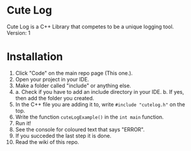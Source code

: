 # Cute Log
Cute Log is a C++ Library that competes to be a unique logging tool.
Version: 1
# Installation

1. Click "Code" on the main repo page (This one.).
2. Open your project in your IDE.
3. Make a folder called "include" or anything else.
4. 
    a. Check if you have to add an include directory in your IDE.
    b. If yes, then add the folder you created.
5. In the C++ file you are adding it to, write `#include "cutelog.h"` on the top.
6. Write the function `cuteLogExample()` in the `int main` function.
7. Run it!
8. See the console for coloured text that says "ERROR".
9. If you succeded the last step it is done.
10. Read the wiki of this repo.
